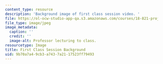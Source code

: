 ```yaml
---
content_type: resource
description: 'Background image of first class session video. '
file: https://ol-ocw-studio-app-qa.s3.amazonaws.com/courses/18-821-project-laboratory-in-mathematics-spring-2013/9b70a7a49cb3a7437a2117523ff79493_MIT18_821S13_first_class_bg.jpg
file_type: image/jpeg
image_metadata:
  caption: ''
  credit: ''
  image-alt: Professor lecturing to class.
resourcetype: Image
title: First Class Session Background
uid: 9b70a7a4-9cb3-a743-7a21-17523ff79493
---
```

